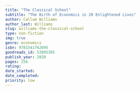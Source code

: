 ```yaml
---
title: "The Classical School"
subtitle: "The Birth of Economics in 20 Enlightened Lives"
author: Callum Williams
author_last: Williams
slug: williams-the-classical-school
type: non-fiction
img: true
genre: economics
isbn: 9781541762695
goodreads_id: 52895365
publish_year: 2020
pages: 256
rating: 
date_started:
date_completed:
priority: low
---
```

